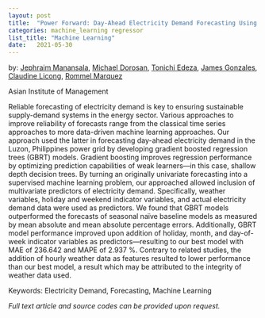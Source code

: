 ```yaml
---
layout: post
title:  "Power Forward: Day-Ahead Electricity Demand Forecasting Using Gradient Boosting Regressors"
categories: machine_learning regressor
list_title: "Machine Learning"
date:   2021-05-30 
---
```

by:  [Jephraim Manansala](https://www.linkedin.com/in/jephraim-manansala/), [Michael Dorosan](https://www.linkedin.com/in/michaeldorosan/), [Tonichi Edeza](https://www.linkedin.com/in/joseantonioedeza/), [James Gonzales](https://www.linkedin.com/in/jamescgonzales/), [Claudine Licong](https://www.linkedin.com/in/claudinelicong/), [Rommel Marquez](https://www.linkedin.com/in/rommelrmarquez/)

Asian Institute of Management

Reliable forecasting of electricity demand is key to ensuring sustainable supply-demand systems in the energy sector. Various approaches to improve reliability of forecasts range from the classical time series approaches to more data-driven machine learning approaches. Our approach used the latter in forecasting day-ahead electricity demand in the Luzon, Philippines power grid by developing gradient boosted regression trees (GBRT) models. Gradient boosting improves regression performance by optimizing prediction capabilities of weak learners—in this case, shallow depth decision trees. By turning an originally univariate forecasting into a supervised machine learning problem, our approached allowed inclusion of multivariate predictors of electricity demand. Specifically, weather variables, holiday and weekend indicator variables, and actual electricity demand data were used as predictors. We found that GBRT models outperformed the forecasts of seasonal naïve baseline models as measured by mean absolute and mean absolute percentage errors. Additionally, GBRT model performance improved upon addition of holiday, month, and day-of-week indicator variables as predictors—resulting to our best model with MAE of 236.642 and MAPE of 2.937 %. Contrary to related studies, the addition of hourly weather data as features resulted to lower performance than our best model, a result which may be attributed to the integrity of weather data used.

Keywords: Electricity Demand, Forecasting, Machine Learning

<i>Full text article and source codes can be provided upon request. </i>
